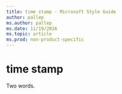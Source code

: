 ```yaml
---
title: time stamp - Microsoft Style Guide
author: pallep
ms.author: pallep
ms.date: 11/19/2016
ms.topic: article
ms.prod: non-product-specific
---
```


# time stamp

Two words.
